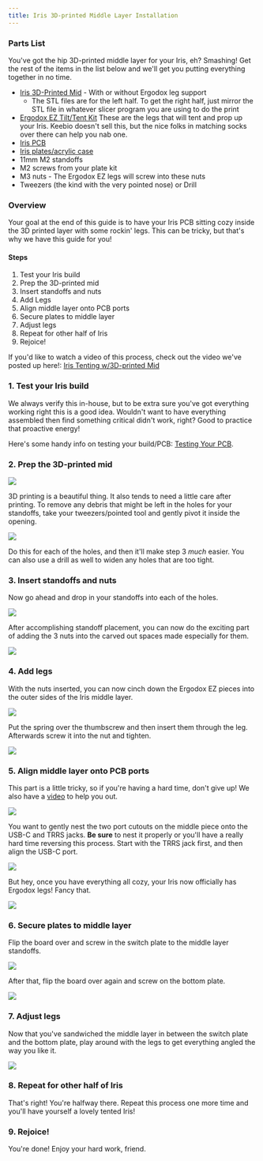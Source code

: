 ```yaml
---
title: Iris 3D-printed Middle Layer Installation
---
```


### Parts List
You've got the hip 3D-printed middle layer for your Iris, eh? Smashing! Get the rest of the items in the list below and we'll get you putting everything together in no time.
+ [Iris 3D-Printed Mid](https://github.com/keebio/iris-case/tree/master/rev3-and-rev4) - With or without Ergodox leg support
    + The STL files are for the left half. To get the right half, just mirror the STL file in whatever slicer program you are using to do the print
+ [Ergodox EZ Tilt/Tent Kit](https://ergodox-ez.com/products/tilt-tent-kit?variant=16101844419) These are the legs that will tent and prop up your Iris. Keebio doesn't sell this, but the nice folks in matching socks over there can help you nab one.
+ [Iris PCB](https://keeb.io/collections/iris-split-ergonomic-keyboard/products/iris-keyboard-split-ergonomic-keyboard)
+ [Iris plates/acrylic case](https://keeb.io/products/iris-keyboard-case-plates?_pos=1&_sid=cfc4889a9&_ss=r)
+ 11mm M2 standoffs 
+ M2 screws from your plate kit
+ M3 nuts - The Ergodox EZ legs will screw into these nuts
+ Tweezers (the kind with the very pointed nose) or Drill

### Overview
Your goal at the end of this guide is to have your Iris PCB sitting cozy inside the 3D printed layer with some rockin' legs. This can be tricky, but that's why we have this guide for you!

#### Steps
1. Test your Iris build
2. Prep the 3D-printed mid
3. Insert standoffs and nuts
4. Add Legs
5. Align middle layer onto PCB ports
6. Secure plates to middle layer
7. Adjust legs
8. Repeat for other half of Iris
9. Rejoice!

If you'd like to watch a video of this process, check out the video we've posted up here!: [Iris Tenting w/3D-printed Mid](https://youtu.be/dcyA0YOCJXs)

### 1. Test your Iris build
We always verify this in-house, but to be extra sure you've got everything working right this is a good idea. Wouldn't want to have everything assembled then find something critical didn't work, right? Good to practice that proactive energy!

Here's some handy info on testing your build/PCB: [Testing Your PCB](testing-pcb).

### 2. Prep the 3D-printed mid
![](https://i.imgur.com/GplITQp.jpg)

3D printing is a beautiful thing. It also tends to need a little care after printing. To remove any debris that might be left in the holes for your standoffs, take your tweezers/pointed tool and gently pivot it inside the opening.

![](https://i.imgur.com/D6UDioc.jpg)

Do this for each of the holes, and then it'll make step 3 *much* easier. You can also use a drill as well to widen any holes that are too tight.

### 3. Insert standoffs and nuts
Now go ahead and drop in your standoffs into each of the holes.

![](https://i.imgur.com/1UkMT2a.jpg)

After accomplishing standoff placement, you can now do the exciting part of adding the 3 nuts into the carved out spaces made especially for them. 

![](https://i.imgur.com/nNzbBQE.jpg)

### 4. Add legs
With the nuts inserted, you can now cinch down the Ergodox EZ pieces into the outer sides of the Iris middle layer.

![](https://i.imgur.com/mzzMAz0.jpg)

Put the spring over the thumbscrew and then insert them through the leg. Afterwards screw it into the nut and tighten.

![](https://i.imgur.com/NTy09TZ.jpg)

### 5. Align middle layer onto PCB ports
This part is a little tricky, so if you're having a hard time, don't give up! We also have a [video](https://youtu.be/dcyA0YOCJXs) to help you out.

![](https://i.imgur.com/ze0cJ3A.jpg)

You want to gently nest the two port cutouts on the middle piece onto the USB-C and TRRS jacks. **Be sure** to nest it properly or you'll have a really hard time reversing this process. Start with the TRRS jack first, and then align the USB-C port.

![](https://i.imgur.com/E33JU1i.jpg)

But hey, once you have everything all cozy, your Iris now officially has Ergodox legs! Fancy that.

![](https://i.imgur.com/VLwlmKo.jpg)

### 6. Secure plates to middle layer
Flip the board over and screw in the switch plate to the middle layer standoffs.

![](https://i.imgur.com/irvrqEq.jpg)

After that, flip the board over again and screw on the bottom plate.

![](https://i.imgur.com/UFOShY4.jpg)

### 7. Adjust legs
Now that you've sandwiched the middle layer in between the switch plate and the bottom plate, play around with the legs to get everything angled the way you like it.

![](https://i.imgur.com/uVRogy4.jpg)

### 8. Repeat for other half of Iris
That's right! You're halfway there. Repeat this process one more time and you'll have yourself a lovely tented Iris!

### 9. Rejoice!
You're done! Enjoy your hard work, friend.
